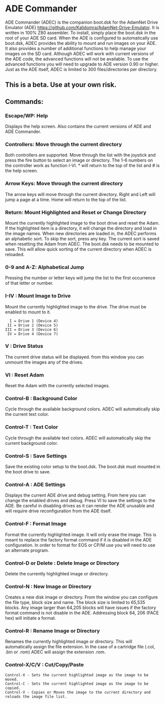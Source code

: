 # ADE Commander

ADE Commander (ADEC) is the companion boot.dsk for the AdamNet Drive Emulator (ADE) https://github.com/Kalidomra/AdamNet-Drive-Emulator. It is written in 100% Z80 assembler. To install, simply place the boot.dsk in the root of your ADE SD card. When the ADE is configured to automatically use boot.dsk, ADEC provides the ability to mount and run images on your ADE. It also provides a number of additional functions to help manage your images on the SD card. Although ADEC will work with current versions of the ADE code, the advanced functions will not be available. To use the advanced functions you will need to upgrade to ADE version 0.90 or higher. Just as the ADE itself, ADEC is limited to 300 files/directories per directory. 


##			This is a beta. Use at your own risk.


## Commands:

### Escape/WP: Help
  Displays the help screen. Also contains the current versions of ADE and ADE Commander.

### Controllers: Move through the current directory
  Both controllers are supported. Move through the list with the joystick and press the fire button to select an image or directory. The 1-6 numbers on the controller work as function I-VI. * will return to the top of the list and # is the help screen.
  
### Arrow Keys: Move through the current directory
  The arrow keys will move through the current directory. Right and Left will jump a page at a time. Home will return to the top of the list.
 
### Return: Mount Highlighted and Reset or Change Directory
  Mount the currently highlighted image to the boot drive and reset the Adam. If the highlighted item is a directory, it will change the directory and load in the image names. When new directories are loaded in, the ADEC performs an alphabetic sort. To skip the sort, press any key. The current sort is saved when resetting the Adam from ADEC. The boot.dsk needs to be mounted to save. This will allow quick sorting of the current directory when ADEC is reloaded.

### 0-9 and A-Z: Alphabetical Jump
  Pressing the number or letter keys will jump the list to the first occurrence of that letter or number.

### I-IV : Mount Image to Drive
  Mount the currently highlighted image to the drive. The drive must be enabled to mount to it.
  
      I = Drive 1 (Device 4)
     II = Drive 2 (Device 5)
    III = Drive 3 (Device 6)
     IV = Drive 4 (Device 7)

### V : Drive Status
  The current drive status will be displayed. from this window you can unmount the images any of the drives.
  
### VI : Reset Adam
  Reset the Adam with the currently selected images.
 
### Control-B : Background Color
  Cycle through the available background colors. ADEC will automatically skip the current text color.

### Control-T : Text Color
  Cycle through the available text colors. ADEC will automatically skip the current background color.
 
### Control-S : Save Settings
  Save the existing color setup to the boot.dsk. The boot.dsk must mounted in the boot drive to save.

### Control-A : ADE Settings
  Displays the current ADE drive and debug setting. From here you can change the enabled drives and debug. Press VI to save the settings to the ADE. Be careful in disabling drives as it can render the ADE unusable and will require drive reconfiguration from the ADE itself.

### Control-F : Format Image
  Format the currently highlighted image. It will only erase the image. This is meant to replace the factory format command if it is disabled in the ADE configuration. In order to format for EOS or CP/M use you will need to use an alternate program. 

### Control-D or Delete : Delete Image or Directory
  Delete the currently highlighted image or directory. 
 
### Control-N : New Image or Directory
  Creates a new disk image or directory. From the window you can configure the file type, block size and name. 
  The block size is limited to 65,535 blocks. Any image larger than 64,205 blocks will have issues if the factory format command is not disable in the ADE. Addressing block 64, 206 (FACE hex) will initiate a format.

### Control-R : Rename Image or Directory
  Renames the currently highlighted image or directory. This will automatically assign the file extension. In the case of a cartridge file (.col, .bin or .rom) ADEC will assign the extension .rom.
  
### Control-X/C/V : Cut/Copy/Paste

    Control-X - Sets the current highlighted image as the image to be moved.
    Control-C - Sets the current highlighted image as the image to be copied.
    Control-V - Copies or Moves the image to the current directory and reloads the image file list.
  
